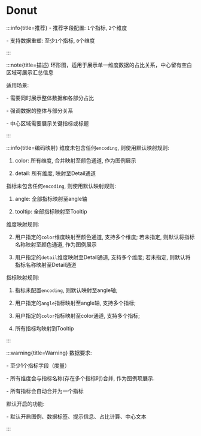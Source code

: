 # Donut

:::info{title=推荐}
\- 推荐字段配置: `1`个指标, `2`个维度

\- 支持数据重塑: 至少`1`个指标, `0`个维度

:::

:::note{title=描述}
环形图，适用于展示单一维度数据的占比关系，中心留有空白区域可展示汇总信息

适用场景:

\- 需要同时展示整体数据和各部分占比

\- 强调数据的整体与部分关系

\- 中心区域需要展示关键指标或标题

:::

:::info{title=编码映射}
维度未包含任何`encoding`, 则使用默认映射规则:

1. color: 所有维度, 合并映射至颜色通道, 作为图例展示

2. detail: 所有维度, 映射至Detail通道

指标未包含任何`encoding`, 则使用默认映射规则:

1. angle: 全部指标映射至angle轴

2. tooltip: 全部指标映射至Tooltip



维度映射规则:

2. 用户指定的`color`维度映射至颜色通道, 支持多个维度; 若未指定, 则默认将指标名称映射至颜色通道, 作为图例展示

3. 用户指定的`detail`维度映射至Detail通道, 支持多个维度; 若未指定, 则默认将指标名称映射至Detail通道

指标映射规则:

1. 指标未配置`encoding`, 则默认映射至angle轴;

2. 用户指定的`angle`指标映射至angle轴, 支持多个指标;

3. 用户指定的`color`指标映射至color通道, 支持多个指标;

3. 所有指标均映射到Tooltip

:::

:::warning{title=Warning}
数据要求:

\- 至少1个指标字段（度量）

\- 所有维度会与指标名称(存在多个指标时)合并, 作为图例项展示.

\- 所有指标会自动合并为一个指标

默认开启的功能:

\- 默认开启图例、数据标签、提示信息、占比计算、中心文本

:::

